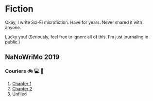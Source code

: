 # Fiction

Okay, I write Sci-Fi microfiction. Have for years. Never shared it with anyone.

Lucky you! (Seriously, feel free to ignore all of this. I'm just journaling in public.)

## NaNoWriMo 2019

### Couriers :bike: :computer: :gun:

1. [Chapter 1](couriers/ch1.md)
2. [Chapter 2](couriers/ch2.md)
3. [Unfiled](couriers/chX.md)